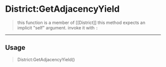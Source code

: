 # District:GetAdjacencyYield
> this function is a member of [[District]]
> this method expects an implicit "self" argument. invoke it with `:`
-----
## Usage
> District:GetAdjacencyYield()
